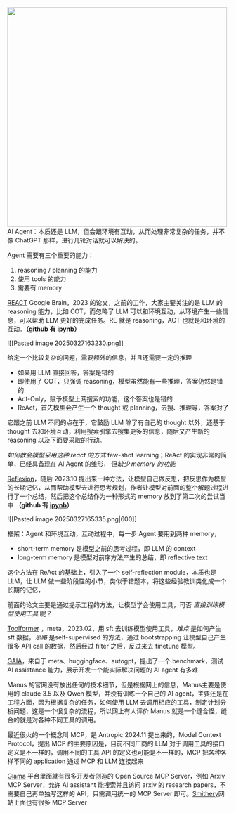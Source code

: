 
<img src="https://arxiv.org/html/2309.02427v3/x1.png" width="500">
AI Agent：本质还是 LLM，但会跟环境有互动，从而处理非常复杂的任务，并不像 ChatGPT 那样，进行几轮对话就可以解决的。 

Agent 需要有三个重要的能力：

1. reasoning / planning 的能力
2. 使用 tools 的能力
3. 需要有 memory 

[REACT](https://arxiv.org/pdf/2210.03629) Google Brain，2023 的论文，之前的工作，大家主要关注的是 LLM 的 reasoning 能力，比如 COT，而忽略了 LLM 可以和环境互动，从环境产生一些信息，可以帮助 LLM 更好的完成任务。RE 就是 reasoning，ACT 也就是和环境的互动。**（github 有 [ipynb](https://github.com/ysymyth/ReAct/blob/master/hotpotqa.ipynb)）**

![[Pasted image 20250327163230.png]]


给定一个比较复杂的问题，需要额外的信息，并且还需要一定的推理
* 如果用 LLM 直接回答，答案是错的 
* 即使用了 COT，只强调 reasoning，模型虽然能有一些推理，答案仍然是错的
* Act-Only，赋予模型上网搜索的功能，这个答案也是错的
* ReAct，首先模型会产生一个 thought 或 planning，去搜、推理等，答案对了

它跟之前 LLM 不同的点在于，它鼓励 LLM 除了有自己的 thought 以外，还基于 thought 去和环境互动，利用搜索引擎去搜集更多的信息，随后又产生新的 reasoning 以及下面要采取的行动。

*如何教会模型采用这种 react 的方式*  few-shot learning；ReAct 的实现非常的简单，已经具备现在 AI Agent 的雏形， 但*缺少 memory 的功能* 

[Reflexion](https://arxiv.org/abs/2303.11366)，随后 2023.10 提出来一种方法，让模型自己做反思，把反思作为模型的长期记忆，从而帮助模型去进行思考规划，作者让模型对前面的整个解题过程进行了一个总结，然后把这个总结作为一种形式的 memory 放到了第二次的尝试当中 **（github 有 [ipynb](https://github.com/langchain-ai/langgraph/blob/main/docs/docs/tutorials/reflexion/reflexion.ipynb)）**

![[Pasted image 20250327165335.png|600]]

框架：Agent 和环境互动，互动过程中，每一步 Agent 要用到两种 memory，
* short-term memory 是模型之前的思考过程，即 LLM 的 context
* long-term memory 是模型对前序方法产生的总结，即 reflective text

这个方法在 ReAct 的基础上，引入了一个 self-reflection module，本质也是 LLM，让 LLM 做一些阶段性的小节，类似于错题本，将这些经验教训类化成一个长期的记忆，

前面的论文主要是通过提示工程的方法，让模型学会使用工具，可否 *直接训练模型使用工具* 呢？

[Toolformer](https://arxiv.org/abs/2302.04761) ，meta，2023.02，用 sft 去训练模型使用工具，*难点* 是如何产生 sft 数据，*思路* 是self-supervised 的方法，通过 bootstrapping 让模型自己产生很多 API call 的数据，然后经过 filter 之后，反过来去 finetune 模型。

[GAIA](https://arxiv.org/abs/2311.12983)，来自于 meta、huggingface、autogpt，提出了一个 benchmark，测试 AI assistance 能力，展示开发一个能实际解决问题的 AI agent 有多难


Manus 的官网没有放出任何的技术细节，但是根据网上的信息，Manus主要是使用的 claude 3.5 以及 Qwen 模型，并没有训练一个自己的 AI agent，主要还是在工程方面，因为根据复杂的任务，如何使用 LLM 去调用相应的工具，制定计划分析问题，这是一个很复杂的流程，所以网上有人评价 Manus 就是一个缝合怪，缝合的就是对各种不同工具的调用。

最近很火的一个概念叫 MCP，是 Antropic 2024.11 提出来的，Model Context Protocol，提出 MCP 的主要原因是，目前不同厂商的 LLM 对于调用工具的接口定义是不一样的，调用不同的工具 API 的定义也可能是不一样的，MCP 把各种各样不同的 application 通过 MCP 和 LLM 连接起来

 [Glama](https://glama.ai/mcp/servers) 平台里面就有很多开发者创造的 Open Source MCP Server，例如 Arxiv MCP Server，允许 AI assistant 能搜索并且访问 arxiv 的 research papers，不需要自己再单独写这样的 API，只需调用统一的 MCP Server 即可。[Smithery](https://smithery.ai/)网站上面也有很多 MCP Server
    